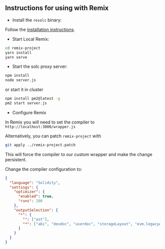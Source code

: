 
## Instructions for using with Remix

- Install the `resolc` binary:

Follow the [installation instructions](https://github.com/xermicus/revive?tab=readme-ov-file#installation).

- Start Local Remix:

```sh
cd remix-project
yarn install
yarn serve
```

- Start the solc proxy server:

```sh
npm install
node server.js
```

or start it in cluster

```sh
npm install pm2@latest -g
pm2 start server.js
```

- Configure Remix

In Remix you will need to set the compiler to
`http://localhost:3000/wrapper.js`

Alternatively, you can patch `remix-project` with

```sh
git apply ../remix-project.patch
```

This will force the compiler to our custom wrapper and make the change persistent.

Change the compiler configuration to:

```json
{
  "language": "Solidity",
  "settings": {
    "optimizer": {
      "enabled": true,
      "runs": 200
    },
    "outputSelection": {
      "*": {
        "": ["ast"],
        "*": ["abi", "devdoc", "userdoc", "storageLayout", "evm.legacyAssembly", "evm.deployedBytecode", "evm.methodIdentifiers"]
      }
    }
  }
}
```
